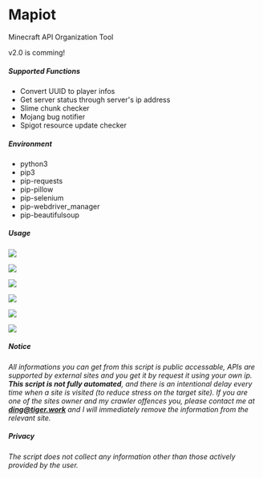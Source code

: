 # Mapiot
Minecraft API Organization Tool

v2.0 is comming!

##### Supported Functions

- Convert UUID to player infos
- Get server status through server's ip address
- Slime chunk checker
- Mojang bug notifier
- Spigot resource update checker

##### Environment

- python3
- pip3
- pip-requests
- pip-pillow
- pip-selenium
- pip-webdriver_manager
- pip-beautifulsoup

##### Usage

![](https://websiteimage-1258728659.cos.na-siliconvalley.myqcloud.com/mapiotA.png)

![](https://websiteimage-1258728659.cos.na-siliconvalley.myqcloud.com/mapiotB.png)

![](https://websiteimage-1258728659.cos.na-siliconvalley.myqcloud.com/mapiotC.png)

![](https://websiteimage-1258728659.cos.na-siliconvalley.myqcloud.com/mapiotD.png)

![](https://websiteimage-1258728659.cos.na-siliconvalley.myqcloud.com/mapiotE.png)

![](https://websiteimage-1258728659.cos.na-siliconvalley.myqcloud.com/mapiotF.png)



##### Notice

*All informations you can get from this script is public accessable, APIs are supported by external sites and you get it by request it using your own ip. **This script is not fully automated**, and there is an intentional delay every time when a site is visited (to reduce stress on the target site). If you are one of the sites owner and my crawler offences you, please contact me at **ding@tiger.work** and I will immediately remove the information from the relevant site.*

##### Privacy

*The script does not collect any information other than those actively provided by the user.*
